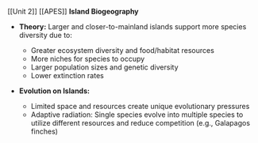 
[[Unit 2]]
[[APES]]
**Island Biogeography**

* **Theory:** Larger and closer-to-mainland islands support more species diversity due to:
    * Greater ecosystem diversity and food/habitat resources
    * More niches for species to occupy
    * Larger population sizes and genetic diversity
    * Lower extinction rates

* **Evolution on Islands:**
    * Limited space and resources create unique evolutionary pressures
    * Adaptive radiation: Single species evolve into multiple species to utilize different resources and reduce competition (e.g., Galapagos finches)